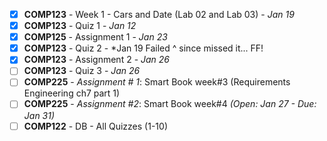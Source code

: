 - [x] **COMP123** - Week 1 - Cars and Date (Lab 02 and Lab 03) - *Jan 19*
- [x] **COMP123** - Quiz 1 - *Jan 12*
- [x] **COMP125** - Assignment 1 - *Jan 23*
- [x] **COMP123** - Quiz 2 - *Jan 19 
      Failed ^ since missed it... FF!
- [x] **COMP123** - Assignment 2 - *Jan 26*
- [ ] **COMP123** - Quiz 3 - *Jan 26*
- [ ] **COMP225** - *Assignment # 1*: Smart Book week#3 (Requirements Engineering ch7 part 1)
 - [ ] **COMP225** - *Assignment #2*: Smart Book week#4 *(Open: Jan 27 - Due: Jan 31)*
 - [ ] **COMP122** - DB - All Quizzes (1-10)